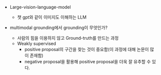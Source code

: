 - Large-vision-language-model
	- 챗 gpt와 같이 이미지도 이해하는 LLM

- multimodal grounding에서 grounding이 무엇인가?
	- 사람의 힘을 이용하지 않고 Ground-truth를 만드는 과정
	- Weakly supervised
		- positive proposal의 구간을 찾는 것이 중요함(이 과정에 대해 논문이 많이 존재함)
		- negative proposal을 활용해 positive proposal을 더욱 잘 유추할 수 있다.
